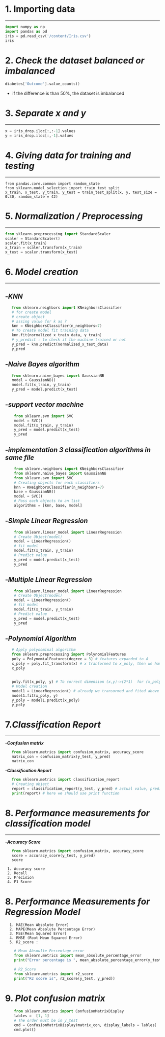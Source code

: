 # 1. ****Importing data****
---
```python
import numpy as np
import pandas as pd
iris = pd.read_csv('/content/Iris.csv')
iris
```
# 2. ***Check the dataset balanced or imbalanced***
```python
diabetes['Outcome'].value_counts()
```
  - if the difference is than 50%, the dataset is imbalanced 
# 3. ***Separate x and y***
---
```python
x = iris_drop.iloc[:,:-1].values
y = iris_drop.iloc[:,-1].values
```
# 4. ***Giving data for training and testing***
---
```pyhton
from pandas.core.common import random_state
from sklearn.model_selection import train_test_split
x_train, x_test, y_train, y_test = train_test_split(x, y, test_size = 0.30, random_state = 42)
```
# 5. ***Normalization / Preprocessing***
---
```Python
from sklearn.preprocessing import StandardScaler
scaler = StandardScaler()
scaler.fit(x_train)
x_train = scaler.transform(x_train)
x_test = scaler.transform(x_test)
```
# 6. ***Model creation***
---
 -***KNN***
  ---
 ```Python
    from sklearn.neighbors import KNeighborsClassifier
    # for create model
    # create object
    # assing value for k as 7
    knn = KNeighborsClassifier(n_neighbors=7)
    # To create model fit training data
    knn.fit(normalized_x_train_data, y_train)
    # y_predict : to check if the machine trained or not
    y_pred = knn.predict(normalized_x_test_data)
    y_pred
   ```
 -***Naive Bayes algorithm***
  ---
 ```python
    from sklearn.naive_bayes import GaussianNB
    model = GaussianNB()
    model.fit(x_train, y_train)
    y_pred = model.predict(x_test)
```
 -***support vector machine***
---
```python
    from sklearn.svm import SVC
    model = SVC()
    model.fit(x_train, y_train)
    y_pred = model.predict(x_test)
    y_pred
```
 -***implementation 3 classification algorithms in same file***
---
```python
    from sklearn.neighbors import KNeighborsClassifier
    from sklearn.naive_bayes import GaussianNB
    from sklearn.svm import SVC
    # Creating objects for each classifiers
    knn = KNeighborsClassifier(n_neighbors=7)
    base = GaussianNB()
    model = SVC()
    # Pass each objects to an list
    algorithms = [knn, base, model]
```
 -***Simple Linear Regression***
  ---
```python
    from sklearn.linear_model import LinearRegression
    # Create Object(model)
    model = LinearRegression()
    # fit model
    model.fit(x_train, y_train)
    # Predict value
    y_pred = model.predict(x_test)
    y_pred
```
 -***Multiple Linear Regression***
--- 
```python
    from sklearn.linear_model import LinearRegression
    # Create Object(model)
    model = LinearRegression()
    # fit model
    model.fit(x_train, y_train)
    # Predict value
    y_pred = model.predict(x_test)
    y_pred
```
 -***Polynomial Algorithm***
---
 ```python
    # Apply polynominal algorithm
    from sklearn.preprocessing import PolynomialFeatures
    poly = PolynomialFeatures(degree = 3) # features expanded to 4
    x_poly = poly.fit_transform(x) # x tranformed to x_poly, then we have 4 features instaed of 3, x_poly(x^3,x^2,x,c), x(x) only one feature
    x_poly
    
    
    poly.fit(x_poly, y) # To correct dimension (x,y)->(2*1)  for (x_poly,y)->(3*1)
    # Model creation
    model1 = LinearRegression() # already we transormed and fited above
    model1.fit(x_poly, y)
    y_poly = model1.predict(x_poly)
    y_poly
```
# 7.***Classification Report***
---
 -***Confusion matrix***
 ```python
    from sklearn.metrics import confusion_matrix, accuracy_score
    matrix_con = confusion_matrix(y_test, y_pred)
    matrix_con
```

 -***Classification Report***
 ```python
    from sklearn.metrics import classification_report
    # Creating object
    report = classification_report(y_test, y_pred) # actual value, predited value
    print(report) # here we should use print function
```
# 8. ***Performance measurements for classification model***
---
 -***Accuracy Score***
 ```python
    from sklearn.metrics import confusion_matrix, accuracy_score
    score = accuracy_score(y_test, y_pred)
    score
```
     1. Accuracy score
     2. Recall
     3. Precision
     4. F1 Score
# 8. ***Performance Measurements for Regression Model***

      1. MAE(Mean Absolute Error)
      2. MAPE(Mean Absolute Percentage Error)
      3. MSE(Mean Squared Error)
      4. RMSE (Root Mean Squared Error)
      5. R2_score : 
```python
    # Mean Absoulte Percentage error
    from sklearn.metrics import mean_absolute_percentage_error
    print("Error percentage is ", mean_absolute_percentage_error(y_test, y_pred))
    
    # R2_Score
    from sklearn.metrics import r2_score
    print("R2 score is", r2_score(y_test, y_pred))
```
# 9. ***Plot confusion matrix***
```python
    from sklearn.metrics import ConfusionMatrixDisplay
    lables =  [1, 1]
    # The order must be in y_test
    cmd = ConfusionMatrixDisplay(matrix_con, display_labels = lables)
    cmd.plot()
```
 


